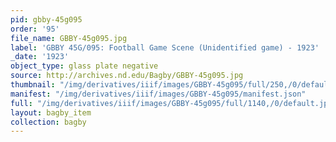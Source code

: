 ```yaml
---
pid: gbby-45g095
order: '95'
file_name: GBBY-45g095.jpg
label: 'GBBY 45G/095: Football Game Scene (Unidentified game) - 1923'
_date: '1923'
object_type: glass plate negative
source: http://archives.nd.edu/Bagby/GBBY-45g095.jpg
thumbnail: "/img/derivatives/iiif/images/GBBY-45g095/full/250,/0/default.jpg"
manifest: "/img/derivatives/iiif/images/GBBY-45g095/manifest.json"
full: "/img/derivatives/iiif/images/GBBY-45g095/full/1140,/0/default.jpg"
layout: bagby_item
collection: bagby
---
```

